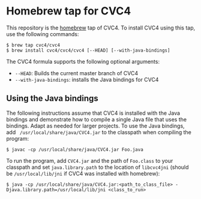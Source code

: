 # Homebrew tap for CVC4

This repository is the [homebrew](https://brew.sh/) tap of CVC4. To install
CVC4 using this tap, use the following commands:

```
$ brew tap cvc4/cvc4
$ brew install cvc4/cvc4/cvc4 [--HEAD] [--with-java-bindings]
```

The CVC4 formula supports the following optional arguments:

- `--HEAD`: Builds the current master branch of CVC4
- `--with-java-bindings`: installs the Java bindings for CVC4

## Using the Java bindings

The following instructions assume that CVC4 is installed with the Java bindings
and demonstrate how to compile a single Java file that uses the bindings. Adapt
as needed for larger projects.  To use the Java bindings, add `
/usr/local/share/java/CVC4.jar` to the classpath when compiling the program:

```
$ javac -cp /usr/local/share/java/CVC4.jar Foo.java
```

To run the program, add `CVC4.jar` and the path of `Foo.class` to your
classpath and set `java.library.path` to the location of `libcvc4jni` (should
be `/usr/local/lib/jni` if CVC4 was installed with homebrew):

```
$ java -cp /usr/local/share/java/CVC4.jar:<path_to_class_file> -Djava.library.path=/usr/local/lib/jni <class_to_run>
```
